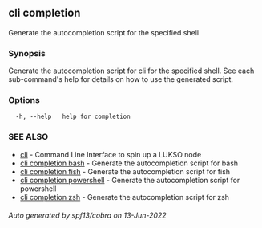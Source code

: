 ## cli completion

Generate the autocompletion script for the specified shell

### Synopsis

Generate the autocompletion script for cli for the specified shell.
See each sub-command's help for details on how to use the generated script.


### Options

```
  -h, --help   help for completion
```

### SEE ALSO

* [cli](cli.md)	 - Command Line Interface to spin up a LUKSO node
* [cli completion bash](cli_completion_bash.md)	 - Generate the autocompletion script for bash
* [cli completion fish](cli_completion_fish.md)	 - Generate the autocompletion script for fish
* [cli completion powershell](cli_completion_powershell.md)	 - Generate the autocompletion script for powershell
* [cli completion zsh](cli_completion_zsh.md)	 - Generate the autocompletion script for zsh

###### Auto generated by spf13/cobra on 13-Jun-2022
